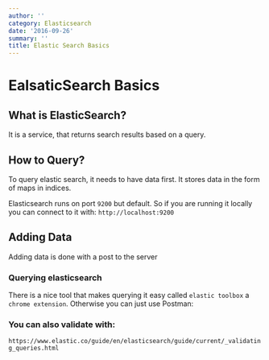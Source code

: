 ```yaml
---
author: ''
category: Elasticsearch
date: '2016-09-26'
summary: ''
title: Elastic Search Basics
---
```

# EalsaticSearch Basics

## What is ElasticSearch?

It is a service, that returns search results based on a query.

## How to Query?

To query elastic search, it needs to have data first. It stores data in the form of maps in indices.

Elasticsearch runs on port `9200` but default.
So if you are running it locally you can connect to it with: `http://localhost:9200`

## Adding Data

Adding data is done with a post to the server

### Querying elasticsearch

There is a nice tool that makes querying it easy called `elastic toolbox` a `chrome extension`.
Otherwise you can just use Postman:

### You can also validate with:

`https://www.elastic.co/guide/en/elasticsearch/guide/current/_validating_queries.html`


